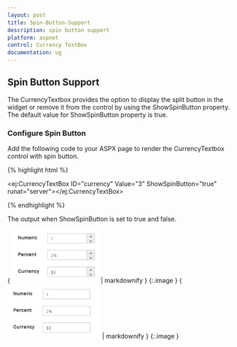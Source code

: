 ```yaml
---
layout: post
title: Spin-Button-Support
description: spin button support
platform: aspnet
control: Currency TextBox
documentation: ug
---
```


## Spin Button Support

The CurrencyTextbox provides the option to display the split button in the widget or remove it from the control by using the ShowSpinButton property. The default value for ShowSpinButton property is true.

### Configure Spin Button

Add the following code to your ASPX page to render the CurrencyTextbox control with spin button.

{% highlight html %}

<ej:CurrencyTextBox ID="currency"   Value="3" ShowSpinButton="true" runat="server"></ej:CurrencyTextBox>



{% endhighlight %}

The output when ShowSpinButton is set to true and false.

{ ![](Spin-Button-Support_images/Spin-Button-Support_img1.png) | markdownify }
{:.image }
{ ![](Spin-Button-Support_images/Spin-Button-Support_img2.png) | markdownify }
{:.image }


